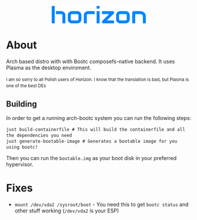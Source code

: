 <center align="center"> <img style="max-width: 256px;" src="https://raw.githubusercontent.com/horizonlinux/horizon/refs/heads/main/horizon%20color.png"> </center>

# About

Arch based distro with with Bootc composefs-native backend. It uses Plasma as the desktop enviroment.

<div> <small>I am so sorry to all Polish users of Horizon. I know that the translation is bad, but Plasma is one of the best DEs</small> </div>

## Building

In order to get a running arch-bootc system you can run the following steps:
```shell
just build-containerfile # This will build the containerfile and all the dependencies you need
just generate-bootable-image # Generates a bootable image for you using bootc!
```

Then you can run the `bootable.img` as your boot disk in your preferred hypervisor.

# Fixes

- `mount /dev/vda2 /sysroot/boot` - You need this to get `bootc status` and other stuff working (`/dev/vda2` is your ESP)
